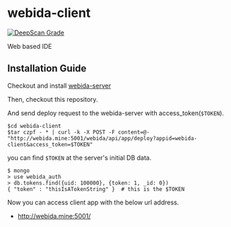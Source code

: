 # webida-client
[![DeepScan Grade](https://deepscan.io/api/projects/30/branches/37/badge/grade.svg)](https://deepscan.io/dashboard/#view=project&pid=30&bid=37)

Web based IDE

## Installation Guide

Checkout and install [webida-server](https://github.com/webida/webida-server)

Then, checkout this repository.

And send deploy request to the webida-server with access_token(`$TOKEN`).

```
$cd webida-client
$tar czpf - * | curl -k -X POST -F content=@- "http://webida.mine:5001/webida/api/app/deploy?appid=webida-client&access_token=$TOKEN"
```

you can find `$TOKEN` at the server's initial DB data.

```
$ mongo
> use webida_auth
> db.tokens.find({uid: 100000}, {token: 1, _id: 0})
{ "token" : "thisIsATokenString" }  # this is the $TOKEN
```

Now you can access client app with the below url address.

* http://webida.mine:5001/
